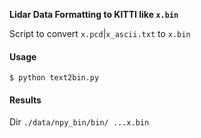 **Lidar Data Formatting to KITTI like `x.bin`**

Script to convert `x.pcd`|`x_ascii.txt` to `x.bin`

#### Usage

```
$ python text2bin.py
```

#### Results 

Dir `./data/npy_bin/bin/ ...x.bin`